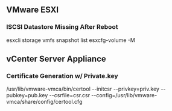 ## VMware ESXI

### ISCSI Datastore Missing After Reboot

  esxcli storage vmfs snapshot list
  esxcfg-volume -M 


## vCenter Server Appliance

### Certificate Generation w/ Private.key
  
  /usr/lib/vmware-vmca/bin/certool --initcsr --privkey=priv.key --pubkey=pub.key --csrfile=csr.csr --config=/usr/lib/vmware-vmca/share/config/certool.cfg

